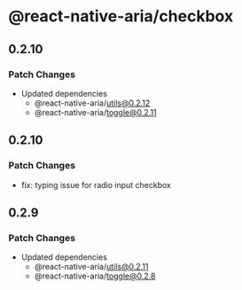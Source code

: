 # @react-native-aria/checkbox

## 0.2.10

### Patch Changes

- Updated dependencies
  - @react-native-aria/utils@0.2.12
  - @react-native-aria/toggle@0.2.11

## 0.2.10

### Patch Changes

- fix: typing issue for radio input checkbox

## 0.2.9

### Patch Changes

- Updated dependencies
  - @react-native-aria/utils@0.2.11
  - @react-native-aria/toggle@0.2.8
